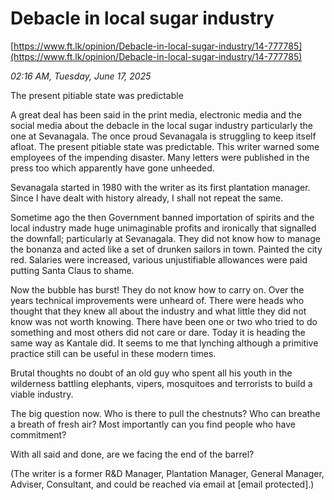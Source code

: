 # Debacle in local sugar industry

[https://www.ft.lk/opinion/Debacle-in-local-sugar-industry/14-777785](https://www.ft.lk/opinion/Debacle-in-local-sugar-industry/14-777785)

*02:16 AM, Tuesday, June 17, 2025*

The present pitiable state was predictable

A great deal has been said in the print media, electronic media and the social media about the debacle in the local sugar industry particularly the one at Sevanagala. The once proud Sevanagala is struggling to keep itself afloat. The present pitiable state was predictable. This writer warned some employees of the impending disaster. Many letters were published in the press too which apparently have gone unheeded.

Sevanagala started in 1980 with the writer as its first plantation manager. Since I have dealt with history already, I shall not repeat the same.

Sometime ago the then Government banned importation of spirits and the local industry made huge unimaginable profits and ironically that signalled the downfall; particularly at Sevanagala. They did not know how to manage the bonanza and acted like a set of drunken sailors in town. Painted the city red. Salaries were increased, various unjustifiable allowances were paid putting Santa Claus to shame.

Now the bubble has burst! They do not know how to carry on. Over the years technical improvements were unheard of. There were heads who thought that they knew all about the industry and what little they did not know was not worth knowing. There have been one or two who tried to do something and most others did not care or dare. Today it is heading the same way as Kantale did. It seems to me that lynching although a primitive practice still can be useful in these modern times.

Brutal thoughts no doubt of an old guy who spent all his youth in the wilderness battling elephants, vipers, mosquitoes and terrorists to build a viable industry.

The big question now. Who is there to pull the chestnuts? Who can breathe a breath of fresh air? Most importantly can you find people who have commitment?

With all said and done, are we facing the end of the barrel?

(The writer is a former R&D Manager, Plantation Manager, General Manager, Adviser, Consultant, and could be reached via email at [email protected].)

